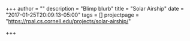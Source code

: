 +++
author = ""
description = "Blimp blurb"
title = "Solar Airship"
date = "2017-01-25T20:09:13-05:00"
tags = []
projectpage = "https://rpal.cs.cornell.edu/projects/solar-airship/"

+++
